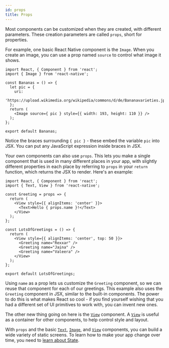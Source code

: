 ```yaml
---
id: props
title: Props
---
```


Most components can be customized when they are created, with different parameters. These creation parameters are called `props`, short for properties.

For example, one basic React Native component is the `Image`. When you create an image, you can use a prop named `source` to control what image it shows.

```SnackPlayer name=Props
import React, { Component } from 'react';
import { Image } from 'react-native';

const Bananas = () => {
  let pic = {
    uri:
      'https://upload.wikimedia.org/wikipedia/commons/d/de/Bananavarieties.jpg',
  };
  return (
    <Image source={ pic } style={{ width: 193, height: 110 }} />
  );
};

export default Bananas;
```

Notice the braces surrounding `{ pic }` - these embed the variable `pic` into JSX. You can put any JavaScript expression inside braces in JSX.

Your own components can also use `props`. This lets you make a single component that is used in many different places in your app, with slightly different properties in each place by referring to `props` in your `return` function, which returns the JSX to render. Here's an example:

```SnackPlayer name=Props
import React, { Component } from 'react';
import { Text, View } from 'react-native';

const Greeting = props => {
  return (
    <View style={{ alignItems: 'center' }}>
      <Text>Hello { props.name }!</Text>
    </View>
  );
};

const LotsOfGreetings = () => {
  return (
    <View style={{ alignItems: 'center', top: 50 }}>
      <Greeting name="Rexxar" />
      <Greeting name="Jaina" />
      <Greeting name="Valeera" />
    </View>
  );
};

export default LotsOfGreetings;
```

Using `name` as a prop lets us customize the `Greeting` component, so we can reuse that component for each of our greetings. This example also uses the `Greeting` component in JSX, similar to the built-in components. The power to do this is what makes React so cool - if you find yourself wishing that you had a different set of UI primitives to work with, you can invent new ones.

The other new thing going on here is the [`View`](view.md) component. A [`View`](view.md) is useful as a container for other components, to help control style and layout.

With `props` and the basic [`Text`](text.md), [`Image`](image.md), and [`View`](view.md) components, you can build a wide variety of static screens. To learn how to make your app change over time, you need to [learn about State](state.md).
